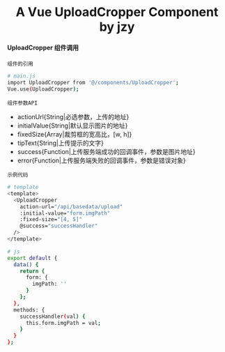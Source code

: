 <h1 align="center">
  A Vue UploadCropper Component by jzy
</h1>

#### UploadCropper 组件调用

`组件的引用`

```bash
# main.js
import UploadCropper from '@/components/UploadCropper';
Vue.use(UploadCropper);
```

`组件参数API`

- actionUrl{String|必选参数，上传的地址}
- initialValue{String|默认显示图片的地址}
- fixedSize{Array|裁剪框的宽高比，[w, h]}
- tipText{String|上传提示的文字}
- success{Function|上传服务端成功的回调事件，参数是图片地址}
- error{Function|上传服务端失败的回调事件，参数是错误对象}

`示例代码`

```bash
# template
<template>
  <UploadCropper
    action-url="/api/basedata/upload"
    :initial-value="form.imgPath"
    :fixed-size="[4, 5]"
    @success="successHandler"
  />
</template>

# js
export default {
  data() {
    return {
      form: {
        imgPath: ''
      }
    };
  },
  methods: {
    successHandler(val) {
      this.form.imgPath = val;
    }
  }
};
```
